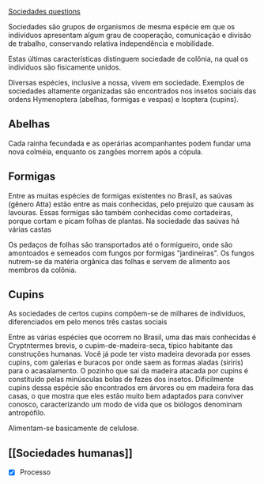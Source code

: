 [Sociedades questions](Sociedades%20questions.md)

Sociedades são grupos de organismos de mesma espécie em que os indivíduos apresentam algum grau de cooperação, comunicação e divisão de trabalho, conservando relativa independência e mobilidade. 

Estas últimas características distinguem sociedade de colônia, na qual os indivíduos são fisicamente unidos. 

Diversas espécies, inclusive a nossa, vivem em sociedade. Exemplos de sociedades altamente organizadas são encontrados nos insetos sociais das ordens Hymenoptera (abelhas, formigas e vespas) e lsoptera (cupins).

## Abelhas	
Cada rainha fecundada e as operárias acompanhantes podem fundar uma nova colméia, enquanto os zangões morrem após a cópula. 
## Formigas
Entre as muitas espécies de formigas existentes no Brasil, as saúvas (gênero Atta) estão entre as mais conhecidas, pelo prejuízo que causam às lavouras. Essas formigas são também conhecidas como cortadeiras, porque cortam e picam folhas de plantas. Na sociedade das saúvas há várias castas

Os pedaços de folhas são transportados até o formigueiro, onde são amontoados e semeados com fungos por formigas "jardineiras". Os fungos nutrem-se da matéria orgânica das folhas e servem de alimento aos membros da colônia. 
## Cupins
As sociedades de certos cupins compõem-se de milhares de indivíduos, diferenciados em pelo menos três castas sociais 

Entre as várias espécies que ocorrem no Brasil, uma das mais conhecidas é Cryptntermes brevis, o cupim-de-madeira-seca, típico habitante das construções humanas. Você já pode ter visto madeira devorada por esses cupins, com galerias e buracos por onde saem as formas aladas (siriris) para o acasalamento. O pozinho que sai da madeira atacada por cupins é constituído pelas minúsculas bolas de fezes dos insetos. Dificilmente cupins dessa espécie são encontrados em árvores ou em madeira fora das casas, o que mostra que eles estão muito bem adaptados para conviver conosco, caracterizando um modo de vida que os biólogos denominam antropófilo.

Alimentam-se basicamente de celulose.

## [[Sociedades humanas]]

- [x] Processo 
